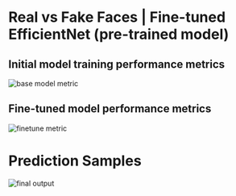 # Real vs Fake Faces | Fine-tuned EfficientNet (pre-trained model)

## Initial model training performance metrics
![base model metric](https://github.com/shreyas-jk/Real-vs-Fake-FacesFineTuning-EfficientNet/blob/main/images/bm_performance.png)

## Fine-tuned model performance metrics
![finetune metric](https://github.com/shreyas-jk/Real-vs-Fake-FacesFineTuning-EfficientNet/blob/main/images/ft_performance.png)


# Prediction Samples
![final output](https://github.com/shreyas-jk/Real-vs-Fake-FacesFineTuning-EfficientNet/blob/main/images/final1.png)